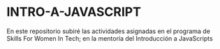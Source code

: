 # INTRO-A-JAVASCRIPT
En este repositorio subiré las actividades asignadas en el programa de Skills For Women In Tech; en la mentoría del Introducción a JavaScripts
